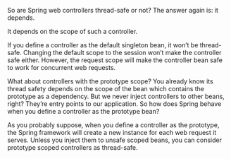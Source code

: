 So are Spring web controllers thread-safe or not?
The answer again is: it depends.

It depends on the scope of such a controller.

If you define a controller as the default singleton bean, it won’t be thread-safe. Changing the default scope to the session won’t make the controller safe either. However, the request scope will make the controller bean safe to work for concurrent web requests.

What about controllers with the prototype scope? You already know its thread safety depends on the scope of the bean which contains the prototype as a dependency. But we never inject controllers to other beans, right? They’re entry points to our application. So how does Spring behave when you define a controller as the prototype bean?

As you probably suppose, when you define a controller as the prototype, the Spring framework will create a new instance for each web request it serves. Unless you inject them to unsafe scoped beans, you can consider prototype scoped controllers as thread-safe.

